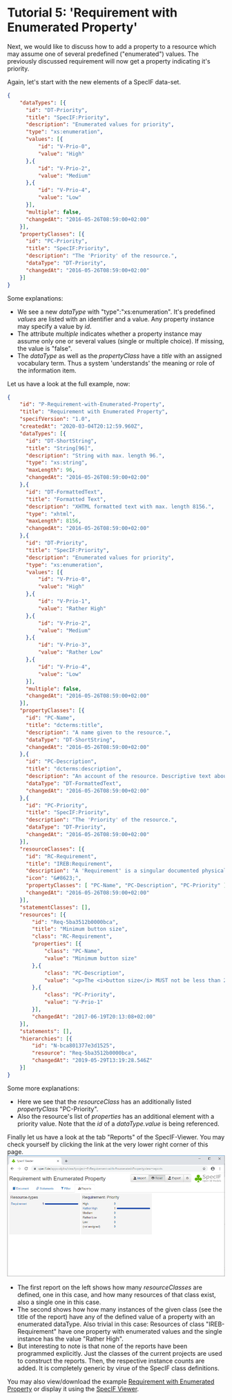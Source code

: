 # Tutorial 5: 'Requirement with Enumerated Property'

Next, we would like to discuss how to add a property to a resource which may assume one of several predefined (\"enumerated\") values. The previously discussed requirement will now get a property indicating it's  priority.

Again, let's start with the new elements of a SpecIF data-set.

```json
{
    "dataTypes": [{
      "id": "DT-Priority",
      "title": "SpecIF:Priority",
      "description": "Enumerated values for priority",
      "type": "xs:enumeration",
      "values": [{
          "id": "V-Prio-0",
          "value": "High"
      },{
          "id": "V-Prio-2",
          "value": "Medium"
      },{
          "id": "V-Prio-4",
          "value": "Low"
      }],
      "multiple": false,
      "changedAt": "2016-05-26T08:59:00+02:00"
    }],
    "propertyClasses": [{
      "id": "PC-Priority",
      "title": "SpecIF:Priority",
      "description": "The 'Priority' of the resource.",
      "dataType": "DT-Priority",
      "changedAt": "2016-05-26T08:59:00+02:00"
    }]
}
```

Some explanations:
- We see a new *dataType* with \"type\":\"xs:enumeration\". It's predefined *values* are listed with an identifier and a value. Any property instance may specify a value by *id*.
- The attribute *multiple* indicates whether a property instance may assume only one or several values (single or multiple choice). If missing, the value is \"false\".
- The *dataType* as well as the *propertyClass* have a *title* with an assigned vocabulary term. Thus a system \'understands\' the meaning or role of the information item. 


Let us have a look at the full example, now:

```json
{
    "id": "P-Requirement-with-Enumerated-Property",
    "title": "Requirement with Enumerated Property",
    "specifVersion": "1.0",
    "createdAt": "2020-03-04T20:12:59.960Z",
    "dataTypes": [{
      "id": "DT-ShortString",
      "title": "String[96]",
      "description": "String with max. length 96.",
      "type": "xs:string",
      "maxLength": 96,
      "changedAt": "2016-05-26T08:59:00+02:00"
    },{
      "id": "DT-FormattedText",
      "title": "Formatted Text",
      "description": "XHTML formatted text with max. length 8156.",
      "type": "xhtml",
      "maxLength": 8156,
      "changedAt": "2016-05-26T08:59:00+02:00"
    },{
      "id": "DT-Priority",
      "title": "SpecIF:Priority",
      "description": "Enumerated values for priority",
      "type": "xs:enumeration",
      "values": [{
          "id": "V-Prio-0",
          "value": "High"
      },{
          "id": "V-Prio-1",
          "value": "Rather High"
      },{
          "id": "V-Prio-2",
          "value": "Medium"
      },{
          "id": "V-Prio-3",
          "value": "Rather Low"
      },{
          "id": "V-Prio-4",
          "value": "Low"
      }],
      "multiple": false,
      "changedAt": "2016-05-26T08:59:00+02:00"
    }],
    "propertyClasses": [{
      "id": "PC-Name",
      "title": "dcterms:title",
      "description": "A name given to the resource.",
      "dataType": "DT-ShortString",
      "changedAt": "2016-05-26T08:59:00+02:00"
    },{
      "id": "PC-Description",
      "title": "dcterms:description",
      "description": "An account of the resource. Descriptive text about the resource represented as rich text in XHTML.",
      "dataType": "DT-FormattedText",
      "changedAt": "2016-05-26T08:59:00+02:00"
    },{
      "id": "PC-Priority",
      "title": "SpecIF:Priority",
      "description": "The 'Priority' of the resource.",
      "dataType": "DT-Priority",
      "changedAt": "2016-05-26T08:59:00+02:00"
    }],
    "resourceClasses": [{
      "id": "RC-Requirement",
      "title": "IREB:Requirement",
      "description": "A 'Requirement' is a singular documented physical and functional need that a particular design, product or process must be able to perform.",
      "icon": "&#8623;",
      "propertyClasses": [ "PC-Name", "PC-Description", "PC-Priority" ],
      "changedAt": "2016-05-26T08:59:00+02:00"
    }],
    "statementClasses": [],
    "resources": [{
        "id": "Req-5ba3512b0000bca",
        "title": "Minimum button size",
        "class": "RC-Requirement",
        "properties": [{
            "class": "PC-Name",
            "value": "Minimum button size"
        },{
            "class": "PC-Description",
            "value": "<p>The <i>button size</i> MUST not be less than 20mm in diameter.</p>"
        },{
            "class": "PC-Priority",
            "value": "V-Prio-1"
        }],
        "changedAt": "2017-06-19T20:13:08+02:00"
    }],
    "statements": [],
    "hierarchies": [{
        "id": "N-bca801377e3d1525",
        "resource": "Req-5ba3512b0000bca",
        "changedAt": "2019-05-29T13:19:28.546Z"
    }]
}
```

Some more explanations:
- Here we see that the *resourceClass* has an additionally listed *propertyClass* \"PC-Priority\".
- Also the resource's list of *properties* has an additional element with a priority value. Note that the *id* of a *dataType.value* is being referenced.


Finally let us have a look at the tab \"Reports\" of the SpecIF-Viewer. You may check yourself by clicking the link at the very lower right corner of this page. 
![Requirement with Enumerated-Property Reports](./images/Requirement-with-Enumerated-Property-Reports.png)

- The first report on the left shows how many *resourceClasses* are defined, one in this case, and how many resources of that class exist, also a single one in this case.
- The second shows how how many instances of the given class (see the title of the report) have any of the defined value of a property with an enumerated dataType. Also trivial in this case: Resources of class \"IREB-Requirement\" have one property with enumerated values and the single instance has the value \"Rather High\".
- But interesting to note is that none of the reports have been programmed explicitly. Just the classes of the current projects are used to construct the reports. Then, the respective instance counts are added. It is completely generic by virue of the SpecIF class definitions.

You may also view/download the example [Requirement with Enumerated Property](http://specif.de/examples/05_Requirement-with-Enumerated-Property.specif "SpecIF Example \'Requirement with Enumerated Property\'") or display it using the [SpecIF Viewer](http://specif.de/apps-alpha/view.html#import=../examples/05_Requirement-with-Enumerated-Property.specif).

